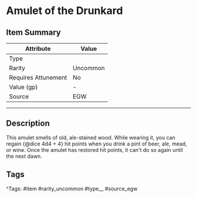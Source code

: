 # Amulet of the Drunkard

## Item Summary

| Attribute            | Value                        |
|----------------------|------------------------------|
| Type                 |   |
| Rarity               | Uncommon             |
| Requires Attunement  | No                |
| Value (gp)           | -    |
| Source               | EGW |

---

## Description

This amulet smells of old, ale-stained wood. While wearing it, you can regain {@dice 4d4 + 4} hit points when you drink a pint of beer, ale, mead, or wine. Once the amulet has restored hit points, it can't do so again until the next dawn.

## Tags

^Tags: #item #rarity_uncommon #type__ #source_egw